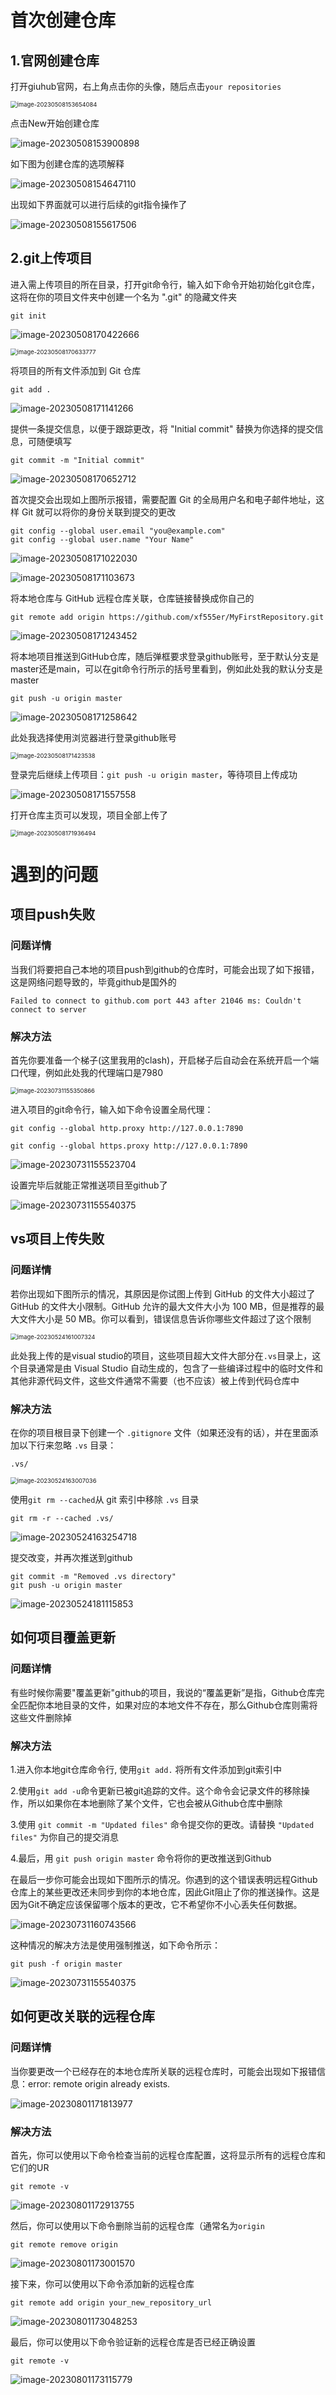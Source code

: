 # 首次创建仓库

## 1.官网创建仓库

打开giuhub官网，右上角点击你的头像，随后点击`your repositories`

<img src="Github的使用/image-20230508153654084.png" alt="image-20230508153654084" style="zoom:67%;" />	



点击New开始创建仓库

![image-20230508153900898](Github的使用/image-20230508153900898.png)	



如下图为创建仓库的选项解释

![image-20230508154647110](Github的使用/image-20230508154647110.png)			



出现如下界面就可以进行后续的git指令操作了

![image-20230508155617506](Github的使用/image-20230508155617506.png)



## 2.git上传项目

进入需上传项目的所在目录，打开git命令行，输入如下命令开始初始化git仓库，这将在你的项目文件夹中创建一个名为 ".git" 的隐藏文件夹

```
git init
```

![image-20230508170422666](Github的使用/image-20230508170422666.png)	

<img src="Github的使用/image-20230508170633777.png" alt="image-20230508170633777" style="zoom:67%;" />	



将项目的所有文件添加到 Git 仓库	

```
git add .
```

![image-20230508171141266](Github的使用/image-20230508171141266.png)	



提供一条提交信息，以便于跟踪更改，将 "Initial commit" 替换为你选择的提交信息，可随便填写

```
git commit -m "Initial commit"
```

![image-20230508170652712](Github的使用/image-20230508170652712.png)	



首次提交会出现如上图所示报错，需要配置 Git 的全局用户名和电子邮件地址，这样 Git 就可以将你的身份关联到提交的更改

```
git config --global user.email "you@example.com"
git config --global user.name "Your Name"
```

![image-20230508171022030](Github的使用/image-20230508171022030.png)	

![image-20230508171103673](Github的使用/image-20230508171103673.png)	



将本地仓库与 GitHub 远程仓库关联，仓库链接替换成你自己的		

```
git remote add origin https://github.com/xf555er/MyFirstRepository.git
```

![image-20230508171243452](Github的使用/image-20230508171243452.png)	



将本地项目推送到GitHub仓库，随后弹框要求登录github账号，至于默认分支是master还是main，可以在git命令行所示的括号里看到，例如此处我的默认分支是master

```
git push -u origin master
```

![image-20230508171258642](Github的使用/image-20230508171258642.png)	



此处我选择使用浏览器进行登录github账号

<img src="Github的使用/image-20230508171423538.png" alt="image-20230508171423538" style="zoom:67%;" />	



登录完后继续上传项目：`git push -u origin master`，等待项目上传成功

![image-20230508171557558](Github的使用/image-20230508171557558.png)	



打开仓库主页可以发现，项目全部上传了

<img src="Github的使用/image-20230508171936494.png" alt="image-20230508171936494" style="zoom:67%;" />	





# 遇到的问题

## 项目push失败

### 问题详情	

当我们将要把自己本地的项目push到github的仓库时，可能会出现了如下报错，这是网络问题导致的，毕竟github是国外的

```
Failed to connect to github.com port 443 after 21046 ms: Couldn't connect to server
```



### 解决方法

首先你要准备一个梯子(这里我用的clash)，开启梯子后自动会在系统开启一个端口代理，例如此处我的代理端口是7980

<img src="Github的使用/image-20230731155350866.png" alt="image-20230731155350866" style="zoom:67%;" />		



进入项目的git命令行，输入如下命令设置全局代理：

```
git config --global http.proxy http://127.0.0.1:7890

git config --global https.proxy http://127.0.0.1:7890
```

![image-20230731155523704](Github的使用/image-20230731155523704.png)								



设置完毕后就能正常推送项目至github了

![image-20230731155540375](Github的使用/image-20230731155540375.png)		



## vs项目上传失败

### 问题详情

若你出现如下图所示的情况，其原因是你试图上传到 GitHub 的文件大小超过了 GitHub 的文件大小限制。GitHub 允许的最大文件大小为 100 MB，但是推荐的最大文件大小是 50 MB。你可以看到，错误信息告诉你哪些文件超过了这个限制

<img src="Github的使用/image-20230524161007324.png" alt="image-20230524161007324" style="zoom:67%;" />	



此处我上传的是visual studio的项目，这些项目超大文件大部分在`.vs`目录上，这个目录通常是由 Visual Studio 自动生成的，包含了一些编译过程中的临时文件和其他非源代码文件，这些文件通常不需要（也不应该）被上传到代码仓库中



### 解决方法

在你的项目根目录下创建一个 `.gitignore` 文件（如果还没有的话），并在里面添加以下行来忽略 `.vs` 目录：

```
.vs/
```

<img src="Github的使用/image-20230524163007036.png" alt="image-20230524163007036" style="zoom:67%;" />	



使用`git rm --cached`从 git 索引中移除 `.vs` 目录

```
git rm -r --cached .vs/
```

![image-20230524163254718](Github的使用/image-20230524163254718.png)	



提交改变，并再次推送到github

```
git commit -m "Removed .vs directory"
git push -u origin master
```

![image-20230524181115853](Github的使用/image-20230524181115853.png)	



## 如何项目覆盖更新		

### 问题详情

有些时候你需要"覆盖更新"github的项目，我说的“覆盖更新”是指，Github仓库完全匹配你本地目录的文件，如果对应的本地文件不存在，那么Github仓库则需将这些文件删除掉



### 解决方法	

1.进入你本地git仓库命令行, 使用`git add.` 将所有文件添加到git索引中

2.使用`git add -u`命令更新已被git追踪的文件。这个命令会记录文件的移除操作，所以如果你在本地删除了某个文件，它也会被从Github仓库中删除

3.使用 `git commit -m "Updated files"` 命令提交你的更改。请替换 `"Updated files"` 为你自己的提交消息

4.最后，用 `git push origin master` 命令将你的更改推送到Github



在最后一步你可能会出现如下图所示的情况。你遇到的这个错误表明远程Github仓库上的某些更改还未同步到你的本地仓库，因此Git阻止了你的推送操作。这是因为Git不确定应该保留哪个版本的更改，它不希望你不小心丢失任何数据。

![image-20230731160743566](Github的使用/image-20230731160743566.png)	



这种情况的解决方法是使用强制推送，如下命令所示：

```
git push -f origin master
```

![image-20230731155540375](Github的使用/image-20230731155540375.png)	



## 如何更改关联的远程仓库			

### 问题详情

当你要更改一个已经存在的本地仓库所关联的远程仓库时，可能会出现如下报错信息：error: remote origin already exists.

![image-20230801171813977](Github的使用/image-20230801171813977.png)	



### 解决方法

首先，你可以使用以下命令检查当前的远程仓库配置，这将显示所有的远程仓库和它们的UR

```
git remote -v
```

![image-20230801172913755](Github的使用/image-20230801172913755.png)	



然后，你可以使用以下命令删除当前的远程仓库（通常名为`origin`

```
git remote remove origin
```

![image-20230801173001570](Github的使用/image-20230801173001570.png)	



接下来，你可以使用以下命令添加新的远程仓库

```
git remote add origin your_new_repository_url
```

![image-20230801173048253](Github的使用/image-20230801173048253.png)	



最后，你可以使用以下命令验证新的远程仓库是否已经正确设置

```
git remote -v
```

![image-20230801173115779](Github的使用/image-20230801173115779.png)	

​							





​	

​	